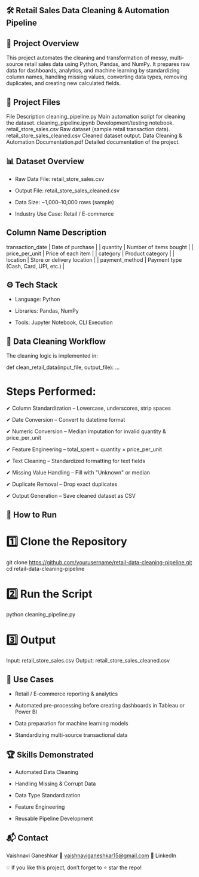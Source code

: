 ## 🛠 Retail Sales Data Cleaning & Automation Pipeline



## 📌 Project Overview
This project automates the cleaning and transformation of messy, multi-source retail sales data using Python, Pandas, and NumPy.
It prepares raw data for dashboards, analytics, and machine learning by standardizing column names, handling missing values, converting data types, removing duplicates, and creating new calculated fields.

## 📂 Project Files
File	Description
cleaning_pipeline.py	Main automation script for cleaning the dataset.
cleaning_pipeline.ipynb	Development/testing notebook.
retail_store_sales.csv	Raw dataset (sample retail transaction data).
retail_store_sales_cleaned.csv	Cleaned dataset output.
Data Cleaning & Automation Documentation.pdf	Detailed documentation of the project.

## 📊 Dataset Overview
- Raw Data File: retail_store_sales.csv

- Output File: retail_store_sales_cleaned.csv

- Data Size: ~1,000–10,000 rows (sample)

- Industry Use Case: Retail / E-commerce

## Column Name	Description
 transaction_date |	Date of purchase |
| quantity |	Number of items bought |
| price_per_unit |	Price of each item |
| category |	Product category | 
| location |	Store or delivery location |
| payment_method |	Payment type (Cash, Card, UPI, etc.) |

## ⚙️ Tech Stack
- Language: Python

- Libraries: Pandas, NumPy

- Tools: Jupyter Notebook, CLI Execution

## 🔄 Data Cleaning Workflow
The cleaning logic is implemented in:

def clean_retail_data(input_file, output_file):
    ...
    
# Steps Performed:
✔ Column Standardization – Lowercase, underscores, strip spaces

✔ Date Conversion – Convert to datetime format

✔ Numeric Conversion – Median imputation for invalid quantity & price_per_unit

✔ Feature Engineering – total_spent = quantity × price_per_unit

✔ Text Cleaning – Standardized formatting for text fields

✔ Missing Value Handling – Fill with "Unknown" or median

✔ Duplicate Removal – Drop exact duplicates

✔ Output Generation – Save cleaned dataset as CSV

## 🚀 How to Run
# 1️⃣ Clone the Repository
git clone https://github.com/yourusername/retail-data-cleaning-pipeline.git
cd retail-data-cleaning-pipeline

# 2️⃣ Run the Script
python cleaning_pipeline.py

# 3️⃣ Output
Input: retail_store_sales.csv
Output: retail_store_sales_cleaned.csv

## 💼 Use Cases
- Retail / E-commerce reporting & analytics

- Automated pre-processing before creating dashboards in Tableau or Power BI

- Data preparation for machine learning models

- Standardizing multi-source transactional data

## 🏆 Skills Demonstrated
- Automated Data Cleaning

- Handling Missing & Corrupt Data

- Data Type Standardization

- Feature Engineering

- Reusable Pipeline Development

## 📬 Contact
Vaishnavi Ganeshkar
📧 vaishnaviganeshkar15@gmail.com
🔗 LinkedIn

💡 If you like this project, don’t forget to ⭐ star the repo!
